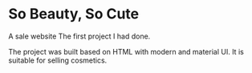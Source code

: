 # So Beauty, So Cute
A sale website
The first project I had done.

The project was built based on HTML with modern and material UI. It is suitable for selling cosmetics.
